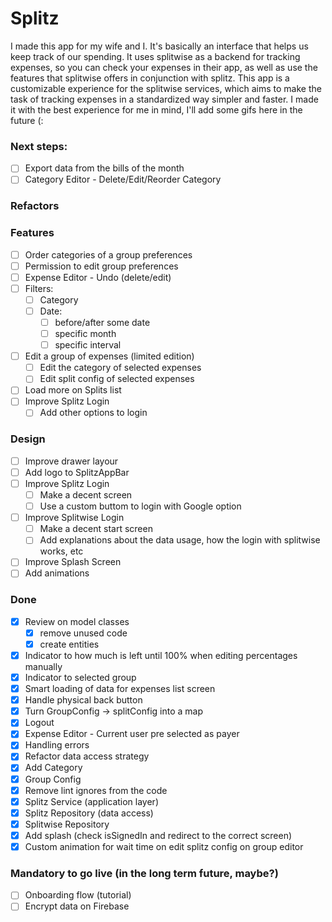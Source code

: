 # Splitz
I made this app for my wife and I. It's basically an interface that helps us keep track of our spending.
It uses splitwise as a backend for tracking expenses, so you can check your expenses in their app, as well as use the features that splitwise offers in conjunction with splitz.
This app is a customizable experience for the splitwise services, which aims to make the task of tracking expenses in a standardized way simpler and faster.
I made it with the best experience for me in mind, I'll add some gifs here in the future (:

### Next steps:
- [ ] Export data from the bills of the month
- [ ] Category Editor - Delete/Edit/Reorder Category

### Refactors

### Features
- [ ] Order categories of a group preferences
- [ ] Permission to edit group preferences
- [ ] Expense Editor - Undo (delete/edit)
- [ ] Filters:
  - [ ] Category
  - [ ] Date:
    - [ ] before/after some date
    - [ ] specific month
    - [ ] specific interval
- [ ] Edit a group of expenses (limited edition)
  - [ ] Edit the category of selected expenses
  - [ ] Edit split config of selected expenses
- [ ] Load more on Splits list
- [ ] Improve Splitz Login
  - [ ] Add other options to login

### Design
- [ ] Improve drawer layour
- [ ] Add logo to SplitzAppBar
- [ ] Improve Splitz Login
  - [ ] Make a decent screen
  - [ ] Use a custom buttom to login with Google option
- [ ] Improve Splitwise Login
  - [ ] Make a decent start screen
  - [ ] Add explanations about the data usage, how the login with splitwise works, etc
- [ ] Improve Splash Screen
- [ ] Add animations

### Done
- [x] Review on model classes
  - [x] remove unused code
  - [x] create entities
- [x] Indicator to how much is left until 100% when editing percentages manually
- [x] Indicator to selected group
- [x] Smart loading of data for expenses list screen
- [x] Handle physical back button
- [x] Turn GroupConfig -> splitConfig into a map
- [x] Logout
- [x] Expense Editor - Current user pre selected as payer
- [x] Handling errors
- [x] Refactor data access strategy
- [x] Add Category
- [x] Group Config
- [x] Remove lint ignores from the code
- [x] Splitz Service (application layer)
- [x] Splitz Repository (data access)
- [x] Splitwise Repository
- [x] Add splash (check isSignedIn and redirect to the correct screen)
- [x] Custom animation for wait time on edit splitz config on group editor

### Mandatory to go live (in the long term future, maybe?)
- [ ] Onboarding flow (tutorial)
- [ ] Encrypt data on Firebase 